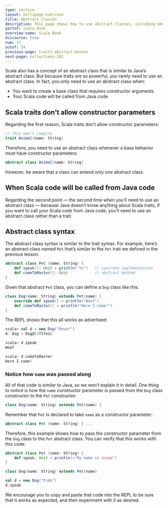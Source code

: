 ```yaml
---
type: section
layout: multipage-overview
title: Abstract Classes
description: This page shows how to use abstract classes, including when and why you should use abstract classes.
partof: scala_book
overview-name: Scala Book
discourse: true
num: 27
outof: 54
previous-page: traits-abstract-mixins
next-page: collections-101
---
```




Scala also has a concept of an abstract class that is similar to Java’s abstract class. But because traits are so powerful, you rarely need to use an abstract class. In fact, you only need to use an abstract class when:

- You want to create a base class that requires constructor arguments
- Your Scala code will be called from Java code



## Scala traits don’t allow constructor parameters

Regarding the first reason, Scala traits don’t allow constructor parameters:

```scala
// this won’t compile
trait Animal(name: String)
```

Therefore, you need to use an abstract class whenever a base behavior must have constructor parameters:

```scala
abstract class Animal(name: String)
```

However, be aware that a class can extend only one abstract class.



## When Scala code will be called from Java code

Regarding the second point — the second time when you’ll need to use an abstract class — because Java doesn’t know anything about Scala traits, if you want to call your Scala code from Java code, you’ll need to use an abstract class rather than a trait.



## Abstract class syntax

The abstract class syntax is similar to the trait syntax. For example, here’s an abstract class named `Pet` that’s similar to the `Pet` trait we defined in the previous lesson:

```scala
abstract class Pet (name: String) {
    def speak(): Unit = println("Yo")   // concrete implementation
    def comeToMaster(): Unit            // abstract method
}
```

Given that abstract `Pet` class, you can define a `Dog` class like this:

```scala
class Dog(name: String) extends Pet(name) {
    override def speak() = println("Woof")
    def comeToMaster() = println("Here I come!")
}
```

The REPL shows that this all works as advertised:

```scala
scala> val d = new Dog("Rover")
d: Dog = Dog@51f1fe1c

scala> d.speak
Woof

scala> d.comeToMaster
Here I come!
```

### Notice how `name` was passed along

All of that code is similar to Java, so we won’t explain it in detail. One thing to notice is how the `name` constructor parameter is passed from the `Dog` class constructor to the `Pet` constructor:

```scala
class Dog(name: String) extends Pet(name) {
```

Remember that `Pet` is declared to take `name` as a constructor parameter:

```scala
abstract class Pet (name: String) { ...
```

Therefore, this example shows how to pass the constructor parameter from the `Dog` class to the `Pet` abstract class. You can verify that this works with this code:

```scala
abstract class Pet (name: String) {
    def speak: Unit = println(s"My name is $name")
}

class Dog(name: String) extends Pet(name)

val d = new Dog("Fido")
d.speak
```

We encourage you to copy and paste that code into the REPL to be sure that it works as expected, and then experiment with it as desired.








